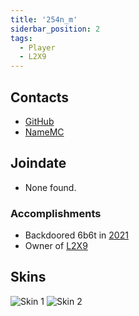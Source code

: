 ```yaml
---
title: '254n_m'
siderbar_position: 2
tags:
  - Player
  - L2X9
---
```


## Contacts
* [GitHub](https://github.com/254nm)
* [NameMC](https://namemc.com/profile/254m_n.2)

## Joindate
* None found.

### Accomplishments
- Backdoored 6b6t in [2021](../History/2021.md)
- Owner of [L2X9](../MCServers/L2X9.md)

## Skins
![Skin 1](https://s.namemc.com/3d/skin/body.png?id=7afc47e209deb184&model=classic&theta=30&phi=21&time=90&width=100&height=200)
![Skin 2](https://s.namemc.com/3d/skin/body.png?id=9820ff5393a5a57d&model=classic&theta=30&phi=21&time=90&width=100&height=200)

